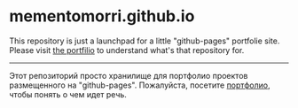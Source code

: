 # mementomorri.github.io

This repository is just a launchpad for a little "github-pages" portfolie site. Please visit [the portfilio](https://mementomorri.github.io/) to understand what's that repository for.

---

Этот репозиторий просто хранилище для портфолио проектов размещенного на "github-pages". Пожалуйста, посетите [портфолио](https://mementomorri.github.io/), чтобы понять о чем идет речь.
